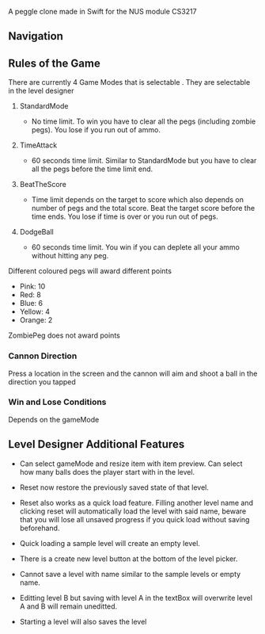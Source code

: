 A peggle clone made in Swift for the NUS module CS3217

## Navigation 
## Rules of the Game
There are currently 4 Game Modes that is selectable . They are selectable in the level designer

1. StandardMode
   -  No time limit. To win you have to clear all the pegs (including zombie pegs). You lose if you run out of ammo.
 
2. TimeAttack
   -  60 seconds time limit. Similar to StandardMode but you have to clear all the pegs before the time limit end.
   
3. BeatTheScore
   -  Time limit depends on the target to score which also depends on number of pegs and the total score. Beat the target score before the time ends. You lose if time is over or you run out of pegs.
   
4. DodgeBall
   -  60 seconds time limit. You win if you can deplete all your ammo without hitting any peg.

Different coloured pegs will award different points
   - Pink: 10
   - Red: 8
   - Blue: 6
   - Yellow: 4
   - Orange: 2

ZombiePeg does not award points

### Cannon Direction
Press a location in the screen and the cannon will aim and shoot a ball in the direction you tapped

### Win and Lose Conditions
Depends on the gameMode

## Level Designer Additional Features
- Can select gameMode and resize item with item preview. Can select how many balls does the player start with in the level.

- Reset now restore the previously saved state of that level.

- Reset also works as a quick load feature. Filling another level name and clicking reset will automatically load the level with said name, beware that you will lose all unsaved progress if you quick load without saving beforehand.

- Quick loading a sample level will create an empty level.

- There is a create new level button at the bottom of the level picker.

- Cannot save a level with name similar to the sample levels or empty name.

- Editting level B but saving with level A in the textBox will overwrite level A and B will remain uneditted.

- Starting a level will also saves the level
